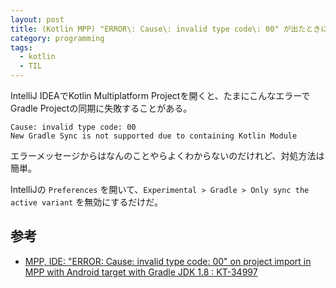 ```yaml
---
layout: post
title: (Kotlin MPP) "ERROR\: Cause\: invalid type code\: 00" が出たときにすること
category: programming
tags:
  - kotlin
  - TIL
---
```


IntelliJ IDEAでKotlin Multiplatform Projectを開くと、たまにこんなエラーでGradle Projectの同期に失敗することがある。

```
Cause: invalid type code: 00
New Gradle Sync is not supported due to containing Kotlin Module
```

エラーメッセージからはなんのことやらよくわからないのだけれど、対処方法は簡単。

IntelliJの `Preferences` を開いて、`Experimental > Gradle > Only sync the active variant` を無効にするだけだ。

## 参考
- [MPP, IDE: "ERROR: Cause: invalid type code: 00" on project import in MPP with Android target with Gradle JDK 1.8 : KT-34997](https://youtrack.jetbrains.com/issue/KT-34997)
